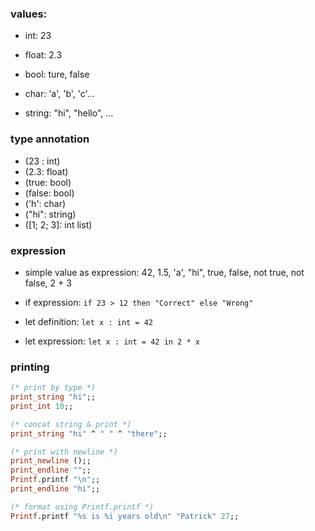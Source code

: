 ### values:

- int: 23

- float: 2.3

- bool: ture, false

- char: 'a', 'b', 'c'...

- string: "hi", "hello", ...

### type annotation

- (23 : int)
- (2.3: float)
- (true: bool)
- (false: bool)
- ('h': char)
- ("hi": string)
- ([1; 2; 3]: int list)

### expression

- simple value as expression: 42, 1.5, 'a', "hi", true, false, not true, not false, 2 + 3

- if expression: `if 23 > 12 then "Correct" else "Wrong"`

- let definition: `let x : int = 42`

- let expression: `let x : int = 42 in 2 * x`

### printing

```ocaml
(* print by type *)
print_string "hi";;
print_int 10;;

(* concat string & print *)
print_string "hi" ^ " " ^ "there";;

(* print with newline *)
print_newline ();;
print_endline "";;
Printf.printf "\n";;
print_endline "hi";;

(* format using Printf.printf *)
Printf.printf "%s is %i years old\n" "Patrick" 27;;
```
